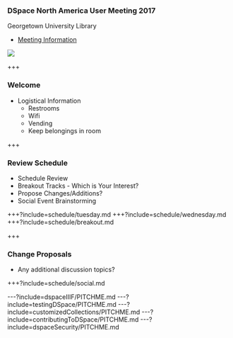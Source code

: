### DSpace North America User Meeting 2017 

Georgetown University Library

* [Meeting Information](https://www.library.georgetown.edu/node/19724)

![](https://www.library.georgetown.edu/sites/default/files/library-logo.png)

+++

### Welcome

* Logistical Information
  * Restrooms
  * Wifi
  * Vending
  * Keep belongings in room

+++

### Review Schedule

* Schedule Review
* Breakout Tracks - Which is Your Interest?
* Propose Changes/Additions?
* Social Event Brainstorming 

+++?include=schedule/tuesday.md
+++?include=schedule/wednesday.md
+++?include=schedule/breakout.md

+++

### Change Proposals

* Any additional discussion topics?

+++?include=schedule/social.md

---?include=dspaceIIIF/PITCHME.md
---?include=testingDSpace/PITCHME.md
---?include=customizedCollections/PITCHME.md
---?include=contributingToDSpace/PITCHME.md
---?include=dspaceSecurity/PITCHME.md

